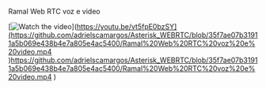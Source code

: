 Ramal Web RTC voz e video

[![Watch the video]([https://i.stack.imgur.com/Vp2cE.png)](https://youtu.be/vt5fpE0bzSY](https://github.com/adrielscamargos/Asterisk_WEBRTC/blob/35f7ae07b31911a5b069e438b4e7a805e4ac5400/Ramal%20Web%20RTC%20voz%20e%20video.mp4
)https://github.com/adrielscamargos/Asterisk_WEBRTC/blob/35f7ae07b31911a5b069e438b4e7a805e4ac5400/Ramal%20Web%20RTC%20voz%20e%20video.mp4
)
